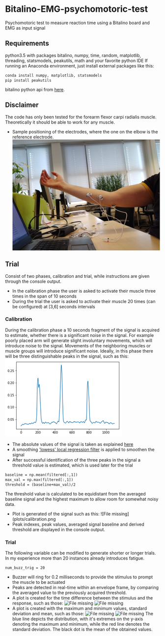 # Bitalino-EMG-psychomotoric-test
Psychomotoric test to measure reaction time using a Bitalino board and EMG as input signal

## Requirements
python3.5 with packages bitalino, numpy, time, random, matplotlib, threading, statsmodels, peakutils, math and your favorite python IDE
If running an Anaconda environment, just install external packages like this:
```
conda install numpy, matplotlib, statsmodels
pip install peakutils
```
bitalino python api from [here](https://github.com/BITalinoWorld/revolution-python-api).

## Disclaimer
The code has only been tested for the forearm flexor carpi radialis muscle. Theoretically it should be able to work for any muscle.
* Sample positioning of the electrodes, where the one on the elbow is the reference electrode.
![File missing](imgs/Electrode_placement.jpg)

## Trial
Consist of two phases, calibration and trial, while instructions are given through the console output.
* In the calibration phase the user is asked to activate their muscle three times in the span of 10 seconds
* During the trial the user is asked to activate their muscle 20 times (can be configured) at [3,6] seconds intervals


### Calibration
During the calibration phase a 10 seconds fragment of the signal is acquired to estimate, whether there is a significant noise in the signal. For example poorly placed arm will generate slight involuntary movements, which will introduce noise to the signal. Movements of the neighboring muscles or muscle groups will introduce significant noise.
Ideally, in this phase there will be three distinguishable peaks in the signal, such as this:
![File missing](plots/calibration.png)
* The absolute values of the signal is taken as explained [here](https://en.wikipedia.org/wiki/Electromyography#EMG_signal_processing)
* A smoothing ['lowess' local regression filter](https://en.wikipedia.org/wiki/Local_regression) is applied to smoothen the signal
* After successful identification of the three peaks in the signal a threshold value is estimated, which is used later for the trial
```
baseline = np.mean(filtered[:,1])
max_val = np.max(filtered[:,1])
threshold = (baseline+max_val)/2
```
The threshold value is calculated to be equidistant from the averaged baseline signal and the highest maximum to allow room for somewhat noisy data.
* Plot is generated of the signal such as this:
![File missing](plots/calibration.png
* Peak indexes, peak values, averaged signal baseline and derived threshold are displayed in the console output.

### Trial
The following variable can be modified to generate shorter or longer trials. In my experience more than 20 instances already introduces fatigue.
```
num_buzz_trig = 20
```
* Buzzer will ring for 0.2 milliseconds to provide the stimulus to prompt the muscle to be actuated
* Peaks are detected in real-time within an envelope frame, by comparing the averaged value to the previously acquired threshold.
* A plot is created for the time difference between the stimulus and the response, such as those:
![File missing](plots/plot1)
![File missing](plots/plot1_1)
* A plot is created with the maximum and minimum values, standard deviation and mean, such as those:
![File missing](plots/plot2)
![File missing](plots/plot2_2)
The blue line depicts the distribution, with it's extremes on the y-axis denoting the maximum and minimum, while the red line denotes the standard deviation. The black dot is the mean of the obtained values.
